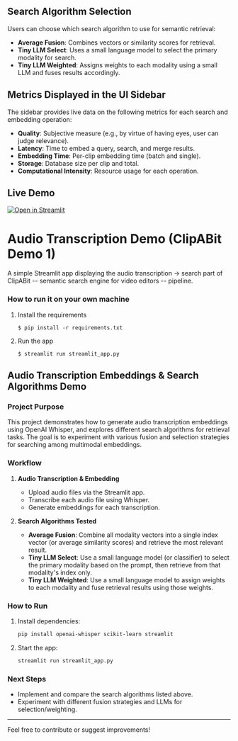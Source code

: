 ## Search Algorithm Selection

Users can choose which search algorithm to use for semantic retrieval:
- **Average Fusion**: Combines vectors or similarity scores for retrieval.
- **Tiny LLM Select**: Uses a small language model to select the primary modality for search.
- **Tiny LLM Weighted**: Assigns weights to each modality using a small LLM and fuses results accordingly.

## Metrics Displayed in the UI Sidebar

The sidebar provides live data on the following metrics for each search and embedding operation:
- **Quality**: Subjective measure (e.g., by virtue of having eyes, user can judge relevance).
- **Latency**: Time to embed a query, search, and merge results.
- **Embedding Time**: Per-clip embedding time (batch and single).
- **Storage**: Database size per clip and total.
- **Computational Intensity**: Resource usage for each operation.
## Live Demo

[![Open in Streamlit](https://static.streamlit.io/badges/streamlit_badge_black_white.svg)](https://share.streamlit.io/your-username/clipabit-demo1/main/streamlit_app.py)
# Audio Transcription Demo (ClipABit Demo 1)

A simple Streamlit app displaying the audio transcription -> search part of ClipABit -- semantic search engine for video editors -- pipeline.


### How to run it on your own machine

1. Install the requirements

   ```
   $ pip install -r requirements.txt
   ```

2. Run the app

   ```
   $ streamlit run streamlit_app.py
   ```

## Audio Transcription Embeddings & Search Algorithms Demo

### Project Purpose

This project demonstrates how to generate audio transcription embeddings using OpenAI Whisper, and explores different search algorithms for retrieval tasks. The goal is to experiment with various fusion and selection strategies for searching among multimodal embeddings.

### Workflow

1. **Audio Transcription & Embedding**
   - Upload audio files via the Streamlit app.
   - Transcribe each audio file using Whisper.
   - Generate embeddings for each transcription.

2. **Search Algorithms Tested**
   - **Average Fusion**: Combine all modality vectors into a single index vector (or average similarity scores) and retrieve the most relevant result.
   - **Tiny LLM Select**: Use a small language model (or classifier) to select the primary modality based on the prompt, then retrieve from that modality's index only.
   - **Tiny LLM Weighted**: Use a small language model to assign weights to each modality and fuse retrieval results using those weights.

### How to Run

1. Install dependencies:
   ```bash
   pip install openai-whisper scikit-learn streamlit
   ```
2. Start the app:
   ```bash
   streamlit run streamlit_app.py
   ```

### Next Steps

- Implement and compare the search algorithms listed above.
- Experiment with different fusion strategies and LLMs for selection/weighting.

---

Feel free to contribute or suggest improvements!
